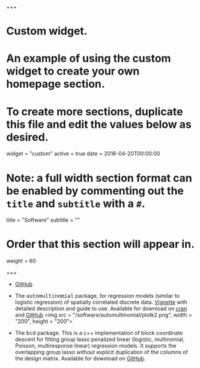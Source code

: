+++
# Custom widget.
# An example of using the custom widget to create your own homepage section.
# To create more sections, duplicate this file and edit the values below as desired.
widget = "custom"
active = true
date = 2016-04-20T00:00:00

# Note: a full width section format can be enabled by commenting out the `title` and `subtitle` with a `#`.
title = "Software"
subtitle = ""

# Order that this section will appear in.
weight = 60

+++
* [GitHub](https://github.com/stephenberg)

* The <tt>automultinomial</tt> package, for regression models (similar to logistic regression) of spatially correlated discrete data.  [Vignette](/software/automultinomial/vignette.pdf) with detailed description and guide to use. Available for download on 
[cran](https://cran.r-project.org/web/packages/automultinomial/index.html) and   [GitHub](https://github.com/stephenberg/automultinomial) 
<img src = "/software/automultinomial/plotk2.png", width = "200", height = "200">

* The <tt>bcd</tt> package. This is a c++ implementation of block coordinate descent for fitting group lasso penalized linear (logistic, multinomial, Poisson, multiresponse linear) regression models. It supports the overlapping group lasso *without* explicit duplication of the columns of the design matrix. Available for download on [GitHub](https://github.com/stephenberg/automultinomial).